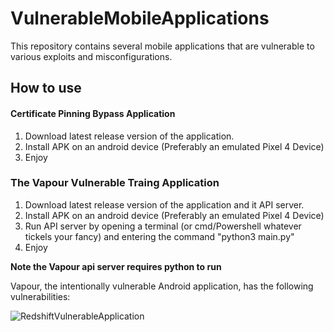 # VulnerableMobileApplications
This repository contains several mobile applications that are vulnerable to various exploits and misconfigurations.

## How to use

#### Certificate Pinning Bypass Application
1. Download latest release version of the application.
2. Install APK on an android device (Preferably an emulated Pixel 4 Device)
3. Enjoy

### The Vapour Vulnerable Traing Application
1. Download latest release version of the application and it API server.
2. Install APK on an android device (Preferably an emulated Pixel 4 Device)
3. Run API server by opening a terminal (or cmd/Powershell whatever tickels your fancy) and entering the command "python3 main.py"
4.  Enjoy

**Note the Vapour api server requires python to run**

Vapour, the intentionally vulnerable Android application, has the following vulnerabilities:

![RedshiftVulnerableApplication](https://user-images.githubusercontent.com/69678541/160786268-9f2dfecd-9ccb-42ab-bc16-79facedbdd70.png)
